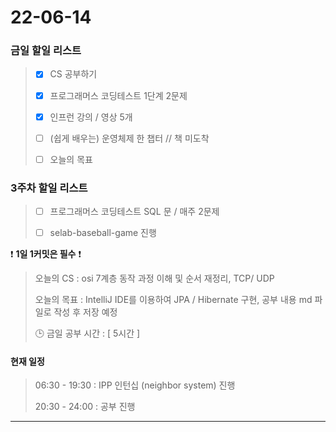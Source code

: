 # 22-06-14
### 금일 할일 리스트 

> - [x]  CS 공부하기  
>
> - [x]  프로그래머스 코딩테스트 1단계 2문제  
>
> - [x]  인프런 강의 / 영상 5개  
>
> - [ ]  (쉽게 배우는) 운영체제 한 챕터  // 책 미도착
>
> - [ ]  오늘의 목표    




### 3주차 할일 리스트  

> - [ ]  프로그래머스 코딩테스트 SQL 문 / 매주 2문제  
>
> - [ ]  selab-baseball-game 진행    





❗ **1일 1커밋은 필수** ❗
> 오늘의 CS : osi 7계층 동작 과정 이해 및 순서 재정리, TCP/ UDP
>
> 오늘의 목표  : IntelliJ IDE를 이용하여 JPA / Hibernate 구현, 공부 내용 md 파일로 작성 후 저장 예정
>
> 🕒 금일 공부 시간 :  [ 5시간 ]    
  




#### 현재 일정  

> 06:30 - 19:30 : IPP 인턴십 (neighbor system) 진행 
>
> 20:30 - 24:00 : 공부 진행  

------------  